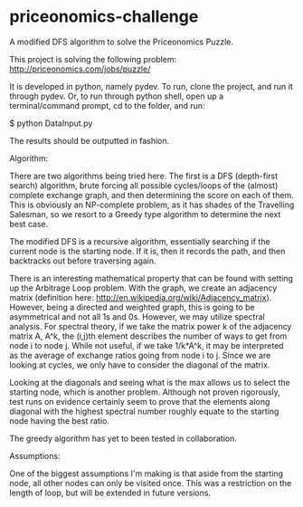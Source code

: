 priceonomics-challenge
======================

A modified DFS algorithm to solve the Priceonomics Puzzle.

This project is solving the following problem: http://priceonomics.com/jobs/puzzle/

It is developed in python, namely pydev. To run, clone the project, and run it through pydev. Or, to run through python shell, open up a terminal/command prompt, cd to the folder, and run:

$ python DataInput.py

The results should be outputted in fashion.

Algorithm:

There are two algorithms being tried here. The first is a DFS (depth-first search) algorithm, brute forcing all possible cycles/loops of the (almost) complete exchange graph, and then determining the score on each of them. This is obviously an NP-complete problem, as it has shades of the Travelling Salesman, so we resort to a Greedy type algorithm to determine the next best case. 

The modified DFS is a recursive algorithm, essentially searching if the current node is the starting node. If it is, then it records the path, and then backtracks out before traversing again.

There is an interesting mathematical property that can be found with setting up the Arbitrage Loop problem. With the graph, we create an adjacency matrix (definition here: http://en.wikipedia.org/wiki/Adjacency_matrix). However, being a directed and weighted graph, this is going to be asymmetrical and not all 1s and 0s. However, we may utilize spectral analysis. For spectral theory, if we take the matrix power k of the adjacency matrix A, A^k, the (i,j)th element describes the number of ways to get from node i to node j. While not useful, if we take 1/k*A^k, it may be interpreted as the average of exchange ratios going from node i to j. Since we are looking at cycles, we only have to consider the diagonal of the matrix.

Looking at the diagonals and seeing what is the max allows us to select the starting node, which is another problem. Although not proven rigorously, test runs on evidence certainly seem to prove that the elements along diagonal with the highest spectral number roughly equate to the starting node having the best ratio.

The greedy algorithm has yet to been tested in collaboration.

Assumptions:

One of the biggest assumptions I'm making is that aside from the starting node, all other nodes can only be visited once. This was a restriction on the length of loop, but will be extended in future versions.
